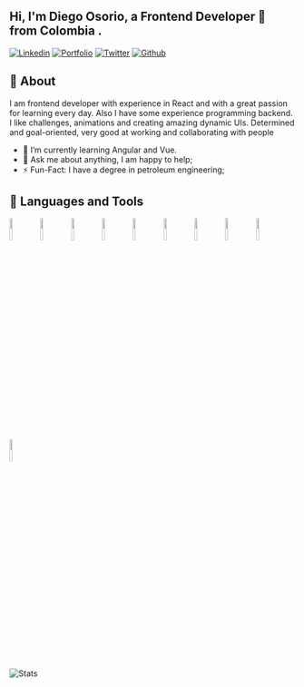 ## Hi, I'm Diego Osorio, a Frontend Developer 🚀 from Colombia .

[![Linkedin](https://img.shields.io/badge/-LinkedIn-blue?style=flat&logo=Linkedin&logoColor=white)](https://www.linkedin.com/in/diegoalesco95/) [![Portfolio](https://img.shields.io/badge/-Portfolio-black?style=flat&logo=react&logoColor=white)](https://portfolio.diegoalesco95.vercel.app/) [![Twitter](https://img.shields.io/badge/-Twitter-00acee?style=flat&logo=Twitter&logoColor=white)](https://twitter.com/Diegoalesco95) [![Github](https://img.shields.io/badge/-Github-000?style=flat&logo=Github&logoColor=white)](https://github.com/Diegoalesco95)

## 🧐 About

I am  frontend developer with experience in React and with a great passion for learning every day. Also I have some experience programming backend. I like challenges, animations and creating amazing dynamic UIs. Determined and goal-oriented, very good at working and collaborating with people

- 🌱 I’m currently learning Angular and Vue.
- 💬 Ask me about anything, I am happy to help;
- ⚡️ Fun-Fact: I have a degree in petroleum engineering;

## 📌 Languages and Tools

<code><img width="10%" src="https://www.vectorlogo.zone/logos/w3_html5/w3_html5-ar21.svg"></code> <code><img width="10%" src="https://www.vectorlogo.zone/logos/sass-lang/sass-lang-ar21.svg"></code> <code><img width="10%" src="https://www.vectorlogo.zone/logos/tailwindcss/tailwindcss-ar21.svg"></code> 
<code><img width="10%" src="https://www.vectorlogo.zone/logos/javascript/javascript-ar21.svg"></code> <code><img width="10%" src="https://www.vectorlogo.zone/logos/reactjs/reactjs-ar21.svg"></code> <code><img width="10%" src="https://www.vectorlogo.zone/logos/angular/angular-ar21.svg"></code>
<code><img width="10%" src="https://www.vectorlogo.zone/logos/nodejs/nodejs-ar21.svg"></code> <code><img width="10%" src="https://www.vectorlogo.zone/logos/mongodb/mongodb-ar21.svg"></code> <code><img width="10%" src="https://www.vectorlogo.zone/logos/graphql/graphql-ar21.svg"></code> <code><img width="10%" src="https://www.vectorlogo.zone/logos/apollographql/apollographql-ar21.svg"></code>

![Stats](https://github-readme-stats.vercel.app/api?username=Diegoalesco95)
